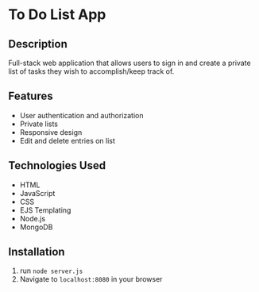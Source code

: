 # To Do List App

## Description

Full-stack web application that allows users to sign in and create a private list of tasks they wish to accomplish/keep track of.

## Features

- User authentication and authorization
- Private lists
- Responsive design
- Edit and delete entries on list

## Technologies Used

- HTML
- JavaScript
- CSS
- EJS Templating
- Node.js
- MongoDB

## Installation

1. run `node server.js`
2. Navigate to `localhost:8080` in your browser
